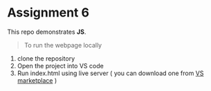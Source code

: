 # Assignment 6

This repo demonstrates **JS**.

>To run the webpage locally

1.   clone the repository
2.   Open the project into VS code
3.   Run index.html using live server ( you can download one from [VS marketplace](https://marketplace.visualstudio.com) )
